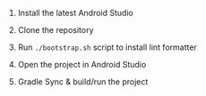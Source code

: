 1. Install the latest Android Studio

2. Clone the repository

3. Run `./bootstrap.sh` script to install lint formatter

4. Open the project in Android Studio

5. Gradle Sync & build/run the project
